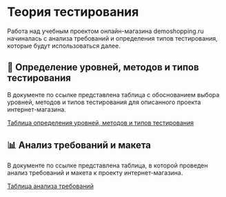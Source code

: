 # Теория тестирования

Работа над учебным проектом онлайн-магазина demoshopping.ru начиналась с анализа требований и определения типов тестирования, которые будут использоваться далее.

## 📌 Определение уровней, методов и типов тестирования

В документе по ссылке представлена таблица с обоснованием выбора уровней, методов и типов тестирования для описанного проекта интернет-магазина.

[Таблица определения уровней, методов и типов тестирования](https://docs.google.com/spreadsheets/d/1HXPeL8RMplYNhVHA8z9UHOgM267Ty4MEX1TNS2uaXhM/edit?usp=sharing)

## 📊 Анализ требований и макета

В документе по ссылке представлена таблица, в которой проведен анализ требований и макета к проекту интернет-магазина.

[Таблица анализа требований](https://docs.google.com/spreadsheets/d/1pglOQSJkqiyACduWFTmflFhf4bkPySdb_82O-cJFADc/edit?usp=sharing)

